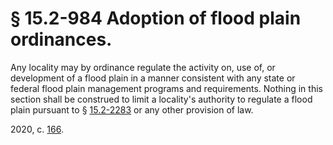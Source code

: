 # § 15.2-984 Adoption of flood plain ordinances.

<p>Any locality may by ordinance regulate the activity on, use of, or development of a flood plain in a manner consistent with any state or federal flood plain management programs and requirements. Nothing in this section shall be construed to limit a locality's authority to regulate a flood plain pursuant to § <a href='/vacode/15.2-2283/'>15.2-2283</a> or any other provision of law.</p><p>2020, c. <a href='http://lis.virginia.gov/cgi-bin/legp604.exe?201+ful+CHAP0166'>166</a>.</p>